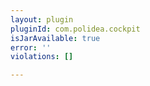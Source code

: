 ```yaml
---
layout: plugin
pluginId: com.polidea.cockpit
isJarAvailable: true
error: ''
violations: []

---
```

